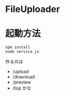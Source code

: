 # FileUploader
# 起動方法
	npm install
	node service.js

作るのは
 - /upload
 - /download
 - /preview
 - /top
 かな
